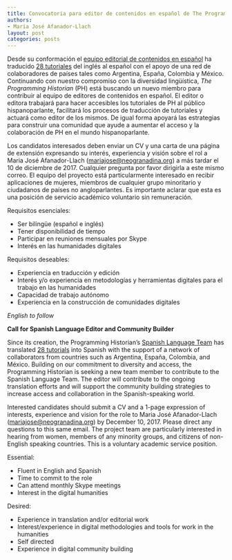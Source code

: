 ```yaml
---
title: Convocatoria para editor de contenidos en español de The Programming Historian 
authors:
- Maria José Afanador-Llach
layout: post
categories: posts
---
```


Desde su conformación el [equipo editorial de contenidos en español](https://programminghistorian.org/posts/announcing-new-team-spanish-language-editors) ha traducido [28 tutoriales](https://programminghistorian.org/es/lecciones/) del inglés al español con el apoyo de una red de colaboradores de países tales como Argentina, España, Colombia y México. Continuando con nuestro compromiso con la diversidad lingüística, *The Programming Historian* (PH) está buscando un nuevo miembro para contribuir al equipo de editores de contenidos en español. El editor o editora trabajará para hacer accesibles los tutoriales de PH al público hispanoparlante, facilitará los procesos de traducción de tutoriales y actuará como editor de los mismos. De igual forma apoyará las estrategias para construir una comunidad que ayude a aumentar el acceso y la colaboración de PH en el mundo hispanoparlante. 

Los candidatos interesados deben enviar un CV y una carta de una página de extensión expresando su interés, experiencia y visión sobre el rol a Maria José Afanador-Llach (<mariajose@neogranadina.org>) a más tardar el 10 de diciembre de 2017. Cualquier pregunta por favor dirigirla a este mismo correo. El equipo del proyecto está particularmente interesado en recibir aplicaciones de mujeres, miembros de cualquier grupo minoritario y ciudadanos de países no angloparlantes. Es importante aclarar que esta es una posición de servicio académico voluntario sin remuneración.    

Requisitos esenciales:
* Ser bilingüe (español e inglés)
* Tener disponibilidad de tiempo
* Participar en reuniones mensuales por Skype
* Interés en las humanidades digitales

Requisitos deseables: 
* Experiencia en traducción y edición
* Interés y/o experiencia en metodologías y herramientas digitales para el trabajo en las humanidades
* Capacidad de trabajo autónomo
* Experiencia en la construcción de comunidades digitales 


*English to follow* 

**Call for Spanish Language Editor and Community Builder** 

Since its creation, the Programming Historian’s [Spanish Language Team](https://programminghistorian.org/posts/announcing-new-team-spanish-language-editors) has translated [28 tutorials](/lessons/) into Spanish with the support of a network of collaborators from countries such as Argentina, España, Colombia, and México. Building on our commitment to diversity and access, the Programming Historian is seeking a new team member to contribute to the Spanish Language Team. The editor will contribute to the ongoing translation efforts and will support the community building strategies to increase access and collaboration in the Spanish-speaking world. 

Interested candidates should submit a CV and a 1-page expression of interests, experience and vision for the role to Maria José Afanador-Llach (<mariajose@neogranadina.org>) by December 10, 2017. Please direct any questions to this same email. The project team are particularly interested in hearing from women, members of any minority groups, and citizens of non-English speaking countries. This is a voluntary academic service position.

Essential: 
* Fluent in English and Spanish
* Time to commit to the role
* Can attend monthly Skype meetings
* Interest in the digital humanities

Desired:
* Experience in translation and/or editorial work
* Interest/experience in digital methodologies and tools for work in the humanities
* Self directed
* Experience in digital community building
